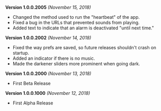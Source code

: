 **Version 1.0.0.2005** *(November 15, 2018)*
- Changed the method used to run the "heartbeat" of the app.
- Fixed a bug in the URLs that prevented sounds from playing.
- Added text to indicate that an alarm is deactivated "until next time."

**Version 1.0.0.2002** *(November 14, 2018)*
- Fixed the way prefs are saved, so future releases shouldn't crash on startup.
- Added an indicator if there is no music.
- Made the darkener sliders more prominent when going dark.

**Version 1.0.0.2000** *(November 13, 2018)*
- First Beta Release

**Version 1.0.0.1000** *(November 12, 2018)*
- First Alpha Release
